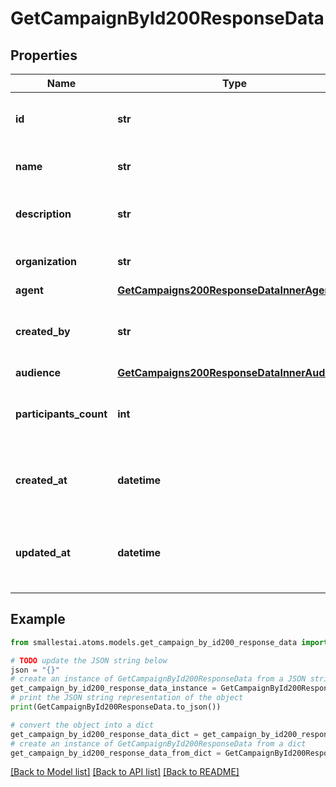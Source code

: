 # GetCampaignById200ResponseData


## Properties

Name | Type | Description | Notes
------------ | ------------- | ------------- | -------------
**id** | **str** | The unique identifier for the campaign | [optional] 
**name** | **str** | The name of the campaign | [optional] 
**description** | **str** | The description of the campaign | [optional] 
**organization** | **str** | The ID of the organization | [optional] 
**agent** | [**GetCampaigns200ResponseDataInnerAgent**](GetCampaigns200ResponseDataInnerAgent.md) |  | [optional] 
**created_by** | **str** | The ID of the user who created the campaign | [optional] 
**audience** | [**GetCampaigns200ResponseDataInnerAudience**](GetCampaigns200ResponseDataInnerAudience.md) |  | [optional] 
**participants_count** | **int** | The number of participants in the campaign | [optional] 
**created_at** | **datetime** | The date and time when the campaign was created | [optional] 
**updated_at** | **datetime** | The date and time when the campaign was last updated | [optional] 

## Example

```python
from smallestai.atoms.models.get_campaign_by_id200_response_data import GetCampaignById200ResponseData

# TODO update the JSON string below
json = "{}"
# create an instance of GetCampaignById200ResponseData from a JSON string
get_campaign_by_id200_response_data_instance = GetCampaignById200ResponseData.from_json(json)
# print the JSON string representation of the object
print(GetCampaignById200ResponseData.to_json())

# convert the object into a dict
get_campaign_by_id200_response_data_dict = get_campaign_by_id200_response_data_instance.to_dict()
# create an instance of GetCampaignById200ResponseData from a dict
get_campaign_by_id200_response_data_from_dict = GetCampaignById200ResponseData.from_dict(get_campaign_by_id200_response_data_dict)
```
[[Back to Model list]](../README.md#documentation-for-models) [[Back to API list]](../README.md#documentation-for-api-endpoints) [[Back to README]](../README.md)



